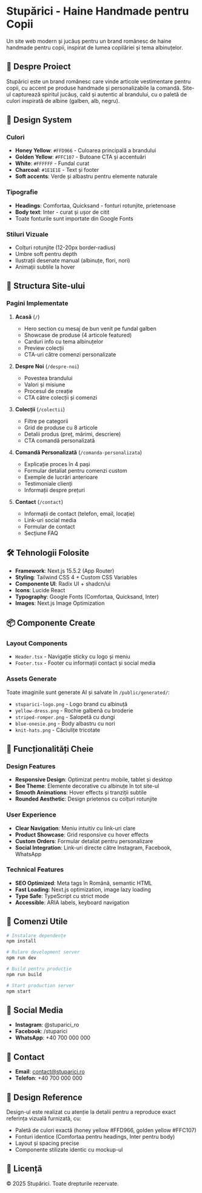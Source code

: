 # Stupărici - Haine Handmade pentru Copii

Un site web modern și jucăuș pentru un brand românesc de haine handmade pentru copii, inspirat de lumea copilăriei și tema albinuțelor.

## 🐝 Despre Proiect

Stupărici este un brand românesc care vinde articole vestimentare pentru copii, cu accent pe produse handmade și personalizabile la comandă. Site-ul capturează spiritul jucăuș, cald și autentic al brandului, cu o paletă de culori inspirată de albine (galben, alb, negru).

## 🎨 Design System

### Culori
- **Honey Yellow**: `#FFD966` - Culoarea principală a brandului
- **Golden Yellow**: `#FFC107` - Butoane CTA și accentuări
- **White**: `#FFFFFF` - Fundal curat
- **Charcoal**: `#1E1E1E` - Text și footer
- **Soft accents**: Verde și albastru pentru elemente naturale

### Tipografie
- **Headings**: Comfortaa, Quicksand - fonturi rotunjite, prietenoase
- **Body text**: Inter - curat și ușor de citit
- Toate fonturile sunt importate din Google Fonts

### Stiluri Vizuale
- Colțuri rotunjite (12-20px border-radius)
- Umbre soft pentru depth
- Ilustrații desenate manual (albinuțe, flori, nori)
- Animații subtile la hover

## 📁 Structura Site-ului

### Pagini Implementate

1. **Acasă** (`/`)
   - Hero section cu mesaj de bun venit pe fundal galben
   - Showcase de produse (4 articole featured)
   - Carduri info cu tema albinuțelor
   - Preview colecții
   - CTA-uri către comenzi personalizate

2. **Despre Noi** (`/despre-noi`)
   - Povestea brandului
   - Valori și misiune
   - Procesul de creație
   - CTA către colecții și comenzi

3. **Colecții** (`/colectii`)
   - Filtre pe categorii
   - Grid de produse cu 8 articole
   - Detalii produs (preț, mărimi, descriere)
   - CTA comandă personalizată

4. **Comandă Personalizată** (`/comanda-personalizata`)
   - Explicație proces în 4 pași
   - Formular detaliat pentru comenzi custom
   - Exemple de lucrări anterioare
   - Testimoniale clienți
   - Informații despre prețuri

5. **Contact** (`/contact`)
   - Informații de contact (telefon, email, locație)
   - Link-uri social media
   - Formular de contact
   - Secțiune FAQ

## 🛠️ Tehnologii Folosite

- **Framework**: Next.js 15.5.2 (App Router)
- **Styling**: Tailwind CSS 4 + Custom CSS Variables
- **Componente UI**: Radix UI + shadcn/ui
- **Icons**: Lucide React
- **Typography**: Google Fonts (Comfortaa, Quicksand, Inter)
- **Images**: Next.js Image Optimization

## 📦 Componente Create

### Layout Components
- `Header.tsx` - Navigație sticky cu logo și meniu
- `Footer.tsx` - Footer cu informații contact și social media

### Assets Generate
Toate imaginile sunt generate AI și salvate în `/public/generated/`:
- `stuparici-logo.png` - Logo brand cu albinuță
- `yellow-dress.png` - Rochie galbenă cu broderie
- `striped-romper.png` - Salopetă cu dungi
- `blue-onesie.png` - Body albastru cu nori
- `knit-hats.png` - Căciulițe tricotate

## 🎯 Funcționalități Cheie

### Design Features
- **Responsive Design**: Optimizat pentru mobile, tablet și desktop
- **Bee Theme**: Elemente decorative cu albinuțe în tot site-ul
- **Smooth Animations**: Hover effects și tranziții subtile
- **Rounded Aesthetic**: Design prietenos cu colțuri rotunjite

### User Experience
- **Clear Navigation**: Meniu intuitiv cu link-uri clare
- **Product Showcase**: Grid responsive cu hover effects
- **Custom Orders**: Formular detaliat pentru personalizare
- **Social Integration**: Link-uri directe către Instagram, Facebook, WhatsApp

### Technical Features
- **SEO Optimized**: Meta tags în Română, semantic HTML
- **Fast Loading**: Next.js optimization, image lazy loading
- **Type Safe**: TypeScript cu strict mode
- **Accessible**: ARIA labels, keyboard navigation

## 🚀 Comenzi Utile

```bash
# Instalare dependențe
npm install

# Rulare development server
npm run dev

# Build pentru producție
npm run build

# Start production server
npm start
```

## 📱 Social Media

- **Instagram**: @stuparici_ro
- **Facebook**: /stuparici
- **WhatsApp**: +40 700 000 000

## 📧 Contact

- **Email**: contact@stuparici.ro
- **Telefon**: +40 700 000 000

## 🎨 Design Reference

Design-ul este realizat cu atenție la detalii pentru a reproduce exact referința vizuală furnizată, cu:
- Paletă de culori exactă (honey yellow #FFD966, golden yellow #FFC107)
- Fonturi identice (Comfortaa pentru headings, Inter pentru body)
- Layout și spacing precise
- Componente stilizate identic cu mockup-ul

## 📄 Licență

© 2025 Stupărici. Toate drepturile rezervate.
